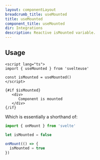 ```yaml
---
layout: componentLayout
breadcrumb_title: useMounted
title: useMounted
component_title: useMounted
dir: Integrations
description: Reactive isMounted variable.
---
```


## Usage

```svelte example
<script lang="ts">
import { useMounted } from 'svelteuse'

const isMounted = useMounted()
</script>

{#if $isMounted}
   <div>
      Component is mounted
   </div>
{/if}
```

Which is essentially a shorthand of:

```ts
import { onMount } from 'svelte'

let isMounted = false

onMount(() => {
  isMounted = true
})
```
